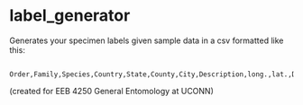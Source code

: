 # label_generator
Generates your specimen labels given sample data in a csv formatted like this:
```
  Order,Family,Species,Country,State,County,City,Description,long.,lat.,Date,Collector
```

(created for EEB 4250 General Entomology at UCONN)

